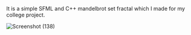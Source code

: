 It is a simple SFML and C++ mandelbrot set fractal which I made for my college project.

![Screenshot (138)](https://github.com/user-attachments/assets/17269e17-9ecd-4db1-af23-6dcad775525f)
